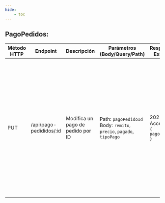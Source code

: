 ```yaml
---
hide:
    - toc
---
```

## PagoPedidos:

| Método HTTP | Endpoint                | Descripción                       | Parámetros (Body/Query/Path)                                            | Respuesta Exitosa              | Respuesta de Error                                                                                                                                                                                                                                                                                                                                                                                                                                                                           | Token de Login   |
| ----------- | ----------------------- | --------------------------------- | ----------------------------------------------------------------------- | ------------------------------ | -------------------------------------------------------------------------------------------------------------------------------------------------------------------------------------------------------------------------------------------------------------------------------------------------------------------------------------------------------------------------------------------------------------------------------------------------------------------------------------------- | ---------------- |
| PUT         | /api/pago-pedididos/:id | Modifica un pago de pedido por ID | Path: `pagoPedidoId` <br>Body: `remito`, `precio`, `pagado`, `tipoPago` | 202 Accepted: `{ pagoPedido }` | 400 Bad Request: `{ error: 'Tipo de pago debe ser válido, opciones: (\'transferencia\', \'efectivo\', \'cheque\')' }` <br>400 Bad Request: `{ error: 'El campo precio debe ser un número válido.' }` <br>404 Not Found: `{ error: 'Pago del Pedido no existe' }` <br>500 Internal Server Error: `{ error: 'Error al modificar el pago', detalle: [error details] }` <br>500 Internal Server Error: `{ error: 'Error al modificar el pago', detalle: [error details], stack: [stack trace] }` | Requerido(Admin) |
